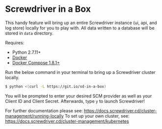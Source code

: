# Screwdriver in a Box

This handy feature will bring up an entire Screwdriver instance (ui, api, and log store) locally
for you to play with.  All data written to a database will be stored in `data` directory.

Requires:
 - Python 2.7.11+
 - [Docker][docker]
 - [Docker Compose 1.8.1+][docker-compose]


Run the below command in your terminal to bring up a Screwdriver cluster locally.

```bash
$ python <(curl -L https://git.io/sd-in-a-box)
```
You will be prompted to enter your desired SCM provider as well as your Client ID and Client Secret. Afterwards, type `y` to launch Screwdriver!


For further documentation please see: https://docs.screwdriver.cd/cluster-management/running-locally
To set up your own cluster, see: https://docs.screwdriver.cd/cluster-management/kubernetes

[docker-compose]: https://www.docker.com/products/docker-compose
[docker]: https://www.docker.com/products/docker
